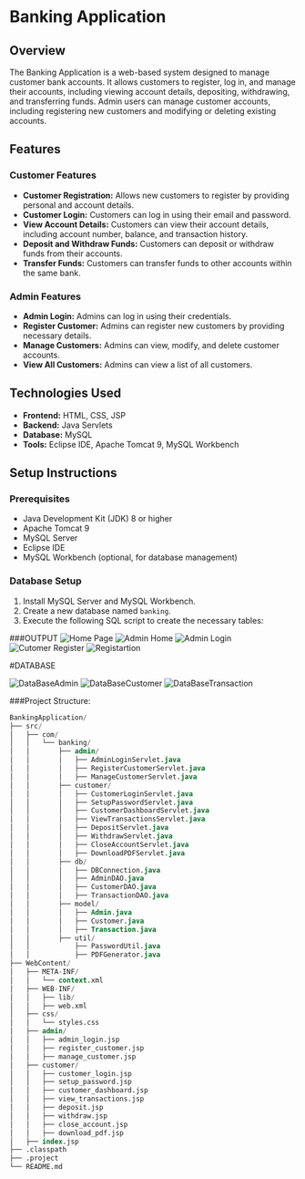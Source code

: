 # Banking Application

## Overview

The Banking Application is a web-based system designed to manage customer bank accounts. It allows customers to register, log in, and manage their accounts, including viewing account details, depositing, withdrawing, and transferring funds. Admin users can manage customer accounts, including registering new customers and modifying or deleting existing accounts.

## Features

### Customer Features
- **Customer Registration:** Allows new customers to register by providing personal and account details.
- **Customer Login:** Customers can log in using their email and password.
- **View Account Details:** Customers can view their account details, including account number, balance, and transaction history.
- **Deposit and Withdraw Funds:** Customers can deposit or withdraw funds from their accounts.
- **Transfer Funds:** Customers can transfer funds to other accounts within the same bank.

### Admin Features
- **Admin Login:** Admins can log in using their credentials.
- **Register Customer:** Admins can register new customers by providing necessary details.
- **Manage Customers:** Admins can view, modify, and delete customer accounts.
- **View All Customers:** Admins can view a list of all customers.

## Technologies Used

- **Frontend:** HTML, CSS, JSP
- **Backend:** Java Servlets
- **Database:** MySQL
- **Tools:** Eclipse IDE, Apache Tomcat 9, MySQL Workbench

## Setup Instructions

### Prerequisites
- Java Development Kit (JDK) 8 or higher
- Apache Tomcat 9
- MySQL Server
- Eclipse IDE
- MySQL Workbench (optional, for database management)

### Database Setup
1. Install MySQL Server and MySQL Workbench.
2. Create a new database named `banking`.
3. Execute the following SQL script to create the necessary tables:


###OUTPUT
![Home Page](https://github.com/user-attachments/assets/c0af1ad9-24a7-4692-867b-54149447c78c)
![Admin Home](https://github.com/user-attachments/assets/1df031ba-d7d0-452c-9140-bfdb87246046)
![Admin Login](https://github.com/user-attachments/assets/6e5e1947-c218-4f3f-b203-cab74331eeef)
![Cutomer Register](https://github.com/user-attachments/assets/6a52692f-1caa-4a3b-8bd0-420032587e86)
![Registartion](https://github.com/user-attachments/assets/7fd5e30d-1416-4236-b0a8-7501ab7ebe37)

#DATABASE 

![DataBaseAdmin](https://github.com/user-attachments/assets/1c06c379-d83f-4f85-b83d-83d652510a54)
![DataBaseCustomer](https://github.com/user-attachments/assets/71534310-3e7b-4382-ba72-f9daef6ed74e)
![DataBaseTransaction](https://github.com/user-attachments/assets/a78bf030-bdd4-4943-a593-c692dc36b182)


###Project Structure:

```sql
BankingApplication/
├── src/
│   ├── com/
│   │   └── banking/
│   │       ├── admin/
│   │       │   ├── AdminLoginServlet.java
│   │       │   ├── RegisterCustomerServlet.java
│   │       │   ├── ManageCustomerServlet.java
│   │       ├── customer/
│   │       │   ├── CustomerLoginServlet.java
│   │       │   ├── SetupPasswordServlet.java
│   │       │   ├── CustomerDashboardServlet.java
│   │       │   ├── ViewTransactionsServlet.java
│   │       │   ├── DepositServlet.java
│   │       │   ├── WithdrawServlet.java
│   │       │   ├── CloseAccountServlet.java
│   │       │   ├── DownloadPDFServlet.java
│   │       ├── db/
│   │       │   ├── DBConnection.java
│   │       │   ├── AdminDAO.java
│   │       │   ├── CustomerDAO.java
│   │       │   ├── TransactionDAO.java
│   │       ├── model/
│   │       │   ├── Admin.java
│   │       │   ├── Customer.java
│   │       │   ├── Transaction.java
│   │       ├── util/
│   │           ├── PasswordUtil.java
│   │           ├── PDFGenerator.java
├── WebContent/
│   ├── META-INF/
│   │   └── context.xml
│   ├── WEB-INF/
│   │   ├── lib/
│   │   ├── web.xml
│   ├── css/
│   │   └── styles.css
│   ├── admin/
│   │   ├── admin_login.jsp
│   │   ├── register_customer.jsp
│   │   ├── manage_customer.jsp
│   ├── customer/
│   │   ├── customer_login.jsp
│   │   ├── setup_password.jsp
│   │   ├── customer_dashboard.jsp
│   │   ├── view_transactions.jsp
│   │   ├── deposit.jsp
│   │   ├── withdraw.jsp
│   │   ├── close_account.jsp
│   │   ├── download_pdf.jsp
│   ├── index.jsp
├── .classpath
├── .project
└── README.md



















